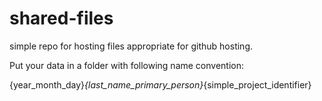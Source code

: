 # shared-files
simple repo for hosting files appropriate for github hosting. 


Put your data in a folder with following name convention:

{year_month_day}_{last_name_primary_person}_{simple_project_identifier}
